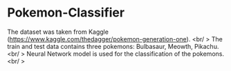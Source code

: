 # Pokemon-Classifier
The dataset was taken from Kaggle (https://www.kaggle.com/thedagger/pokemon-generation-one). <br/ >
The train and test data contains three pokemons: Bulbasaur, Meowth, Pikachu. <br/ >
Neural Network model is used for the classification of the pokemons. <br/ >
